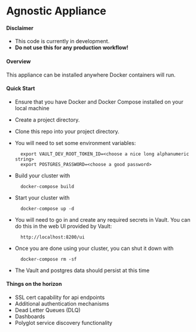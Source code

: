 # Agnostic Appliance

#### Disclaimer
* This code is currently in development.
* **Do not use this for any production workflow!**

#### Overview
This appliance can be installed anywhere Docker containers will run.

#### Quick Start
* Ensure that you have Docker and Docker Compose installed on your local machine
* Create a project directory.
* Clone this repo into your project directory.
* You will need to set some environment variables:

        export VAULT_DEV_ROOT_TOKEN_ID=<choose a nice long alphanumeric string>
        export POSTGRES_PASSWORD=<choose a good password>

* Build your cluster with

        docker-compose build

* Start your cluster with

        docker-compose up -d

* You will need to go in and create any required secrets in Vault.
 You can do this in the web UI provided by Vault:

        http://localhost:8200/ui

* Once you are done using your cluster, you can shut it down with

        docker-compose rm -sf

* The Vault and postgres data should persist at this time

#### Things on the horizon
* SSL cert capability for api endpoints
* Additional authentication mechanisms
* Dead Letter Queues (DLQ)
* Dashboards
* Polyglot service discovery functionality
